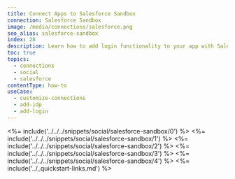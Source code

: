 ```yaml
---
title: Connect Apps to Salesforce Sandbox
connection: Salesforce Sandbox
image: /media/connections/salesforce.png
seo_alias: salesforce-sandbox
index: 28
description: Learn how to add login functionality to your app with Salesforce Sandbox. You will need to generate keys, copy these into your Auth0 settings, and enable the connection.
toc: true
topics:
  - connections
  - social
  - salesforce
contentType: how-to
useCase:
  - customize-connections
  - add-idp
  - add-login
---
```

<%= include('../../../snippets/social/salesforce-sandbox/0') %> 
<%= include('../../../snippets/social/salesforce-sandbox/1') %> 
<%= include('../../../snippets/social/salesforce-sandbox/2') %> 
<%= include('../../../snippets/social/salesforce-sandbox/3') %> 
<%= include('../../../snippets/social/salesforce-sandbox/4') %> 
<%= include('../_quickstart-links.md') %>
